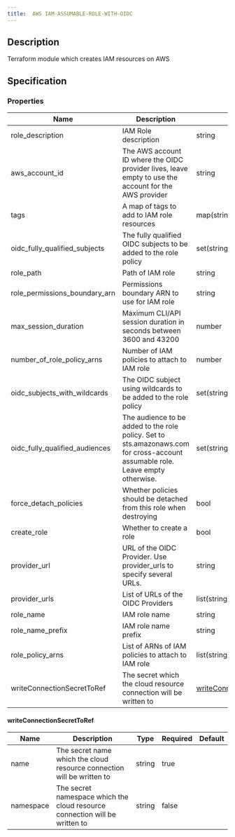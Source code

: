 ```yaml
---
title:  AWS IAM-ASSUMABLE-ROLE-WITH-OIDC
---
```


## Description

Terraform module which creates IAM resources on AWS

## Specification


### Properties

 Name | Description | Type | Required | Default 
 ------------ | ------------- | ------------- | ------------- | ------------- 
 role_description | IAM Role description | string | false |  
 aws_account_id | The AWS account ID where the OIDC provider lives, leave empty to use the account for the AWS provider | string | false |  
 tags | A map of tags to add to IAM role resources | map(string) | false |  
 oidc_fully_qualified_subjects | The fully qualified OIDC subjects to be added to the role policy | set(string) | false |  
 role_path | Path of IAM role | string | false |  
 role_permissions_boundary_arn | Permissions boundary ARN to use for IAM role | string | false |  
 max_session_duration | Maximum CLI/API session duration in seconds between 3600 and 43200 | number | false |  
 number_of_role_policy_arns | Number of IAM policies to attach to IAM role | number | false |  
 oidc_subjects_with_wildcards | The OIDC subject using wildcards to be added to the role policy | set(string) | false |  
 oidc_fully_qualified_audiences | The audience to be added to the role policy. Set to sts.amazonaws.com for cross-account assumable role. Leave empty otherwise. | set(string) | false |  
 force_detach_policies | Whether policies should be detached from this role when destroying | bool | false |  
 create_role | Whether to create a role | bool | false |  
 provider_url | URL of the OIDC Provider. Use provider_urls to specify several URLs. | string | false |  
 provider_urls | List of URLs of the OIDC Providers | list(string) | false |  
 role_name | IAM role name | string | false |  
 role_name_prefix | IAM role name prefix | string | false |  
 role_policy_arns | List of ARNs of IAM policies to attach to IAM role | list(string) | false |  
 writeConnectionSecretToRef | The secret which the cloud resource connection will be written to | [writeConnectionSecretToRef](#writeConnectionSecretToRef) | false |  


#### writeConnectionSecretToRef

 Name | Description | Type | Required | Default 
 ------------ | ------------- | ------------- | ------------- | ------------- 
 name | The secret name which the cloud resource connection will be written to | string | true |  
 namespace | The secret namespace which the cloud resource connection will be written to | string | false |  
